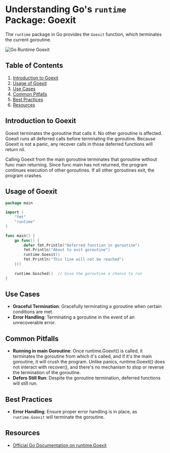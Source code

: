 # Understanding Go's `runtime` Package: Goexit

The `runtime` package in Go provides the `Goexit` function, which terminates the current goroutine.

![Go Runtime Goexit](https://miro.medium.com/v2/resize:fit:740/1*hUmGVxYLmRnosaWD-mZzEQ.png)

## Table of Contents

1. [Introduction to Goexit](#introduction)
2. [Usage of Goexit](#usage)
3. [Use Cases](#use-cases)
4. [Common Pitfalls](#common-pitfalls)
5. [Best Practices](#best-practices)
6. [Resources](#resources)

## Introduction to Goexit

Goexit terminates the goroutine that calls it. 
No other goroutine is affected. 
Goexit runs all deferred calls before terminating the goroutine. 
Because Goexit is not a panic, any recover calls in those deferred functions will return nil.

Calling Goexit from the main goroutine terminates that goroutine without func main returning. 
Since func main has not returned, the program continues execution of other goroutines. 
If all other goroutines exit, the program crashes.

## Usage of Goexit

```go
package main

import (
	"fmt"
	"runtime"
)

func main() {
	go func() {
		defer fmt.Println("Deferred function in goroutine")
		fmt.Println("About to exit goroutine")
		runtime.Goexit()
		fmt.Println("This line will not be reached")
	}()
	
	runtime.Gosched()  // Give the goroutine a chance to run
}
```

## Use Cases

- **Graceful Termination**: Gracefully terminating a goroutine when certain conditions are met.
- **Error Handling**: Terminating a goroutine in the event of an unrecoverable error.

## Common Pitfalls

- **Running in main Goroutine**: Once runtime.Goexit() is called, it terminates the goroutine from which it's called, and if it's the main goroutine, it will crush the program. Unlike panics, runtime.Goexit() does not interact with recover(), and there's no mechanism to stop or reverse the termination of the goroutine.
- **Defers Still Run**: Despite the goroutine termination, deferred functions will still run.

## Best Practices

- **Error Handling**: Ensure proper error handling is in place, as `runtime.Goexit` will terminate the goroutine.

## Resources

- [Official Go Documentation on runtime.Goexit](https://pkg.go.dev/runtime#Goexit)
